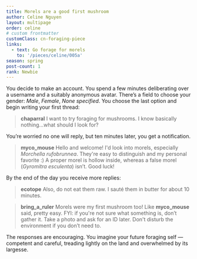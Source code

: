 ```yaml
---
title: Morels are a good first mushroom
author: Celine Nguyen
layout: multipage
order: celine
# custom frontmatter
customClass: cn-foraging-piece
links:
  - text: Go forage for morels
    to: '/pieces/celine/005a'
season: spring
post-count: 1
rank: Newbie
---
```


You decide to make an account. You spend a few minutes deliberating over a username and a suitably anonymous avatar. There’s a field to choose your gender: *Male*, *Female*, *None specified*. You choose the last option and begin writing your first thread:

> **chaparral** I want to try foraging for mushrooms. I know basically nothing…what should I look for?

You’re worried no one will reply, but ten minutes later, you get a notification.

> **myco_mouse** Hello and welcome! I'd look into morels, especially *Morchella rufobrunnea*. They're easy to distinguish and my personal favorite :) A proper morel is hollow inside, whereas a false morel (*Gyromitra esculenta*) isn’t. Good luck!

By the end of the day you receive more replies:

> **ecotope** Also, do not eat them raw. I sauté them in butter for about 10 minutes.

> **bring_a_ruler** Morels were my first mushroom too! Like **myco_mouse** said, pretty easy. FYI: if you're not sure what something is, don’t gather it. Take a photo and ask for an ID later. Don't disturb the environment if you don’t need to.

The responses are encouraging. You imagine your future foraging self — competent and careful, treading lightly on the land and overwhelmed by its largesse.
